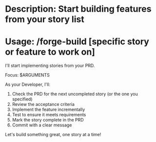 # Description: Start building features from your story list
# Usage: /forge-build [specific story or feature to work on]

I'll start implementing stories from your PRD.

Focus: $ARGUMENTS

As your Developer, I'll:
1. Check the PRD for the next uncompleted story (or the one you specified)
2. Review the acceptance criteria
3. Implement the feature incrementally  
4. Test to ensure it meets requirements
5. Mark the story complete in the PRD
6. Commit with a clear message

Let's build something great, one story at a time!